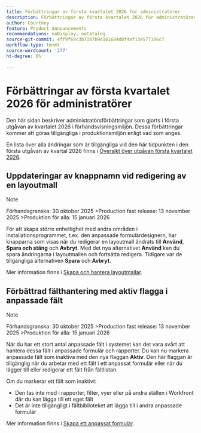 ```yaml
---
title: Förbättringar av första kvartalet 2026 för administratörer
description: Förbättringar av första kvartalet 2026 för administratörer
author: Courtney
feature: Product Announcements
recommendations: noDisplay, noCatalog
source-git-commit: 4ff9f69c3b71b7b9d161684d8f4af13e577106c7
workflow-type: tm+mt
source-wordcount: '277'
ht-degree: 0%

---
```


# Förbättringar av första kvartalet 2026 för administratörer

Den här sidan beskriver administratörsförbättringar som gjorts i första utgåvan av kvartalet 2026 i förhandsvisningsmiljön. Dessa förbättringar kommer att göras tillgängliga i produktionsmiljön enligt vad som anges.

En lista över alla ändringar som är tillgängliga vid den här tidpunkten i den första utgåvan av kvartal 2026 finns i [Översikt över utgåvan första kvartalet 2026](/help/quicksilver/product-announcements/product-releases/26-q1-release-activity/26-q1-release-overview.md).


## Uppdateringar av knappnamn vid redigering av en layoutmall

>[!NOTE]
>
>Förhandsgranska: 30 oktober 2025
>&#x200B;>Production fast release: 13 november 2025
>&#x200B;>Produktion för alla: 15 januari 2026

För att skapa större enhetlighet med andra områden i installationsprogrammet, t.ex. den anpassade formulärdesignern, har knapparna som visas när du redigerar en layoutmall ändrats till **Använd**, **Spara och stäng** och **Avbryt**. Med det nya alternativet **Använd** kan du spara ändringarna i layoutmallen och fortsätta redigera. Tidigare var de tillgängliga alternativen **Spara** och **Avbryt**.

Mer information finns i [Skapa och hantera layoutmallar](/help/quicksilver/administration-and-setup/customize-workfront/use-layout-templates/create-and-manage-layout-templates.md).


## Förbättrad fälthantering med aktiv flagga i anpassade fält

>[!NOTE]
>
>Förhandsgranska: 30 oktober 2025
>&#x200B;>Production fast release: 13 november 2025
>&#x200B;>Produktion för alla: 15 januari 2026

När du har ett stort antal anpassade fält i systemet kan det vara svårt att hantera dessa fält i anpassade formulär och rapporter. Du kan nu markera anpassade fält som inaktiva med den nya flaggan **Aktiv**. Den här flaggan är tillgänglig när du arbetar med ett fält i ett anpassat formulär eller när du lägger till eller redigerar ett fält från fältlistan.

Om du markerar ett fält som inaktivt:

* Den tas inte med i rapporter, filter, vyer eller på andra ställen i Workfront där du kan lägga till ett eget fält
* Det är inte tillgängligt i fältbiblioteket att lägga till i andra anpassade formulär

Mer information finns i [Skapa ett anpassat formulär](/help/quicksilver/administration-and-setup/customize-workfront/create-manage-custom-forms/form-designer/design-a-form/design-a-form.md).